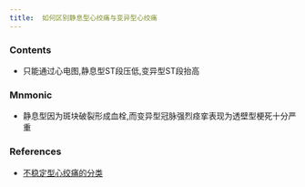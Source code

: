 ```yaml
---
title:  如何区别静息型心绞痛与变异型心绞痛
--- 
```


### Contents
- 只能通过心电图,静息型ST段压低,变异型ST段抬高
### Mnmonic
- 静息型因为斑块破裂形成血栓,而变异型冠脉强烈痉挛表现为透壁型梗死十分严重

### References
- [不稳定型心绞痛的分类](/不稳定型心绞痛的分类)
